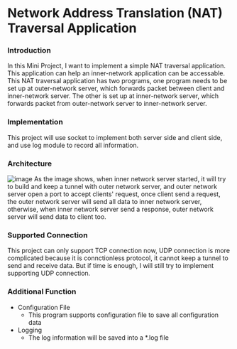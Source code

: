 # Network Address Translation (NAT) Traversal Application
### Introduction
In this Mini Project, I want to implement a simple NAT traversal application. This application can help an inner-network application can be accessable. This NAT traversal application has two programs, one program needs to be set up at outer-network server, which forwards packet between client and inner-network server. The other is set up at inner-network server, which forwards packet from outer-network server to inner-network server.
### Implementation
This project will use socket to implement both server side and client side, and use log module to record all information.
### Architecture
![image](file:///Users/uncleyi/Documents/CUHK-IE/Term2/IEMS5703/homework_IEMS5703/project/Architecture.png)
As the image shows, when inner network server started, it will try to build and keep a tunnel with outer network server, and outer network server open a port to accept clients' request, once client send a request, the outer network server will send all data to inner network server, otherwise, when inner network server send a response, outer network server will send data to client too.
### Supported Connection
This project can only support TCP connection now, UDP connection is more complicated because it is connctionless protocol, it cannot keep a tunnel to send and receive data.  But if time is enough, I will still try to implement supporting UDP connection.
### Additional Function
 - Configuration File
   - This program supports configuration file to save all configuration data
 - Logging
   - The log information will be saved into a *.log file